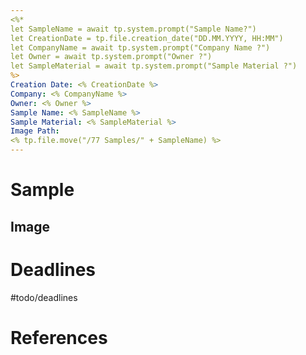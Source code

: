 ```yaml
---
<%*
let SampleName = await tp.system.prompt("Sample Name?")
let CreationDate = tp.file.creation_date("DD.MM.YYYY, HH:MM")
let CompanyName = await tp.system.prompt("Company Name ?")
let Owner = await tp.system.prompt("Owner ?")
let SampleMaterial = await tp.system.prompt("Sample Material ?")
%>
Creation Date: <% CreationDate %>
Company: <% CompanyName %>
Owner: <% Owner %>
Sample Name: <% SampleName %>
Sample Material: <% SampleMaterial %>
Image Path:
<% tp.file.move("/77 Samples/" + SampleName) %>
---
```

# Sample

## Image



# Deadlines
#todo/deadlines

# References

